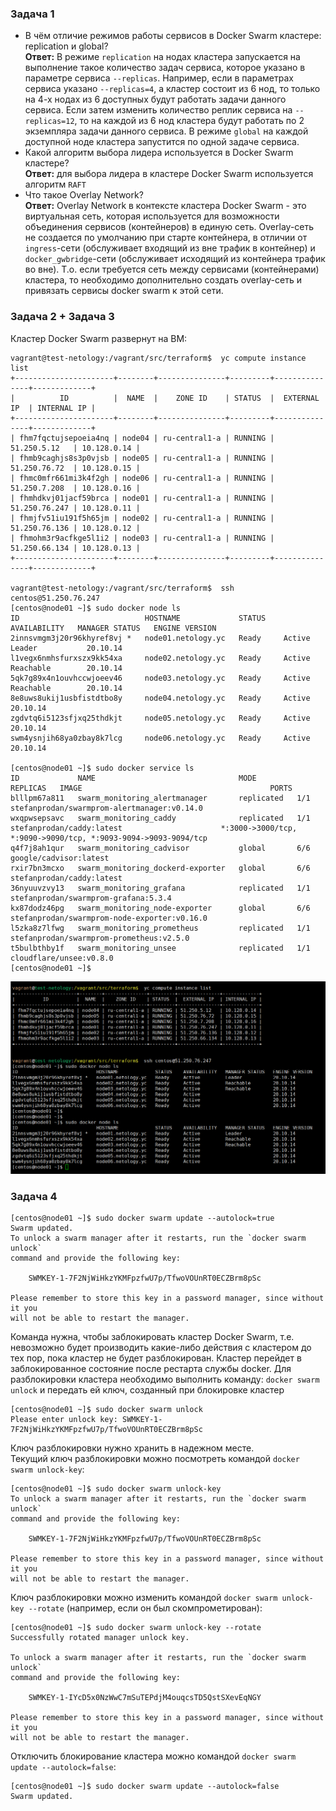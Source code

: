 
### Задача 1  
- В чём отличие режимов работы сервисов в Docker Swarm кластере: replication и global?  
**Ответ:** В режиме `replication` на нодах кластера запускается на выполнение такое количество задач сервиса, которое 
указано в параметре сервиса `--replicas`. Например, если в параметрах сервиса указано `--replicas=4`, а кластер состоит 
из 6 нод, то только на 4-х нодах из 6 доступных будут работать задачи данного сервиса. Если затем изменить количество реплик 
сервиса на `--replicas=12`, то на каждой из 6 нод кластера будут работать по 2 экземпляра задачи данного сервиса.
В режиме `global` на каждой доступной ноде кластера запустится по одной задаче сервиса.
- Какой алгоритм выбора лидера используется в Docker Swarm кластере?  
**Ответ:** для выбора лидера в кластере Docker Swarm используется алгоритм `RAFT`  
- Что такое Overlay Network?  
**Ответ:** Overlay Network в контексте кластера Docker Swarm - это виртуальная сеть, которая используется для 
возможности объединения сервисов (контейнеров) в единую сеть. Overlay-сеть не создается по умолчанию при старте контейнера, в 
отличии от `ingress`-сети (обслуживает входящий из вне трафик в контейнер) и `docker_gwbridge`-сети (обслуживает
исходящий из контейнера трафик во вне). Т.о. если требуется сеть между сервисами (контейнерами) кластера, то необходимо
дополнительно создать overlay-сеть и привязать сервисы docker swarm к этой сети. 


### Задача 2 + Задача 3

Кластер Docker Swarm развернут на ВМ:

```shell
vagrant@test-netology:/vagrant/src/terraform$  yc compute instance list
+----------------------+--------+---------------+---------+---------------+-------------+
|          ID          |  NAME  |    ZONE ID    | STATUS  |  EXTERNAL IP  | INTERNAL IP |
+----------------------+--------+---------------+---------+---------------+-------------+
| fhm7fqctujsepoeia4nq | node04 | ru-central1-a | RUNNING | 51.250.5.12   | 10.128.0.14 |
| fhmb9caghjs8s3p0vjsb | node05 | ru-central1-a | RUNNING | 51.250.76.72  | 10.128.0.15 |
| fhmc0mfr661mi3k4f2gh | node06 | ru-central1-a | RUNNING | 51.250.7.208  | 10.128.0.16 |
| fhmhdkvj01jacf59brca | node01 | ru-central1-a | RUNNING | 51.250.76.247 | 10.128.0.11 |
| fhmjfv51iu191f5h65jm | node02 | ru-central1-a | RUNNING | 51.250.76.136 | 10.128.0.12 |
| fhmohm3r9acfkge5l1i2 | node03 | ru-central1-a | RUNNING | 51.250.66.134 | 10.128.0.13 |
+----------------------+--------+---------------+---------+---------------+-------------+

vagrant@test-netology:/vagrant/src/terraform$  ssh centos@51.250.76.247
[centos@node01 ~]$ sudo docker node ls
ID                            HOSTNAME             STATUS    AVAILABILITY   MANAGER STATUS   ENGINE VERSION
2innsvmgm3j20r96khyref8vj *   node01.netology.yc   Ready     Active         Leader           20.10.14
l1vegx6nmhsfurxszx9kk54xa     node02.netology.yc   Ready     Active         Reachable        20.10.14
5qk7g89x4n1ouvhccwjoeev46     node03.netology.yc   Ready     Active         Reachable        20.10.14
8e8uws8ukij1usbfistdtbo8y     node04.netology.yc   Ready     Active                          20.10.14
zgdvtq6i5123sfjxq25thdkjt     node05.netology.yc   Ready     Active                          20.10.14
swm4ysnjih68ya0zbay8k7lcg     node06.netology.yc   Ready     Active                          20.10.14

[centos@node01 ~]$ sudo docker service ls
ID             NAME                                MODE         REPLICAS   IMAGE                                          PORTS
blllpm67a811   swarm_monitoring_alertmanager       replicated   1/1        stefanprodan/swarmprom-alertmanager:v0.14.0    
wxqpwsepsavc   swarm_monitoring_caddy              replicated   1/1        stefanprodan/caddy:latest                      *:3000->3000/tcp, *:9090->9090/tcp, *:9093-9094->9093-9094/tcp
q4f7j8ah1qur   swarm_monitoring_cadvisor           global       6/6        google/cadvisor:latest                         
rxir7bn3mcxo   swarm_monitoring_dockerd-exporter   global       6/6        stefanprodan/caddy:latest                      
36nyuuvzvy13   swarm_monitoring_grafana            replicated   1/1        stefanprodan/swarmprom-grafana:5.3.4           
kx87dodz46pg   swarm_monitoring_node-exporter      global       6/6        stefanprodan/swarmprom-node-exporter:v0.16.0   
l5zka8z7lfwg   swarm_monitoring_prometheus         replicated   1/1        stefanprodan/swarmprom-prometheus:v2.5.0       
t5bulbthby1f   swarm_monitoring_unsee              replicated   1/1        cloudflare/unsee:v0.8.0                        
[centos@node01 ~]$
```

![img.png](img/cli.png)

### Задача 4

```shell
[centos@node01 ~]$ sudo docker swarm update --autolock=true
Swarm updated.
To unlock a swarm manager after it restarts, run the `docker swarm unlock`
command and provide the following key:

    SWMKEY-1-7F2NjWiHkzYKMFpzfwU7p/TfwoVOUnRT0ECZBrm8pSc

Please remember to store this key in a password manager, since without it you
will not be able to restart the manager.
```

Команда нужна, чтобы заблокировать кластер Docker Swarm, т.е. невозможно будет производить какие-либо действия с 
кластером до тех пор, пока кластер не будет разблокирован. Кластер перейдет в заблокированное состояние после рестарта
службы docker. Для разблокировки кластера необходимо выполнить команду:
`docker swarm unlock` и передать ей ключ, созданный при блокировке кластер

```shell
[centos@node01 ~]$ sudo docker swarm unlock
Please enter unlock key: SWMKEY-1-7F2NjWiHkzYKMFpzfwU7p/TfwoVOUnRT0ECZBrm8pSc 
```
Ключ разблокировки нужно хранить в надежном месте.  
Текущий ключ разблокировки можно посмотреть командой `docker swarm unlock-key`:  
```shell
[centos@node01 ~]$ sudo docker swarm unlock-key
To unlock a swarm manager after it restarts, run the `docker swarm unlock`
command and provide the following key:

    SWMKEY-1-7F2NjWiHkzYKMFpzfwU7p/TfwoVOUnRT0ECZBrm8pSc

Please remember to store this key in a password manager, since without it you
will not be able to restart the manager.
```

Ключ разблокировки можно изменить командой `docker swarm unlock-key --rotate` (например, если он был скомпрометирован):  

```shell
[centos@node01 ~]$ sudo docker swarm unlock-key --rotate
Successfully rotated manager unlock key.

To unlock a swarm manager after it restarts, run the `docker swarm unlock`
command and provide the following key:

    SWMKEY-1-IYcD5x0NzWwC7mSuTEPdjM4ouqcsTD5QstSXevEqNGY

Please remember to store this key in a password manager, since without it you
will not be able to restart the manager.
```

Отключить блокирование кластера можно командой `docker swarm update --autolock=false`:

```shell
[centos@node01 ~]$ sudo docker swarm update --autolock=false
Swarm updated.
```